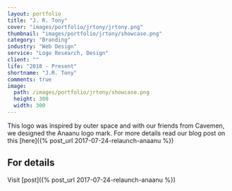 ```yaml
---
layout: portfolio
title: "J. R. Tony"
cover: "images/portfolio/jrtony/jrtony.png"
thumbnail: "images/portfolio/jrtony/showcase.png"
category: "Branding"
industry: "Web Design"
service: "Logo Research, Design"
client: ""
life: "2018 - Present"
shortname: "J.R. Tony"
comments: true
image:
  path: /images/portfolio/jrtony/showcase.png
  height: 300
  width: 300
---
```


This logo was inspired by outer space and with our friends from Cavemen, we designed the Anaanu logo mark. For more details read our blog post on this [here]({% post_url 2017-07-24-relaunch-anaanu %})

For details
----------
Visit [post]({% post_url 2017-07-24-relaunch-anaanu %})
